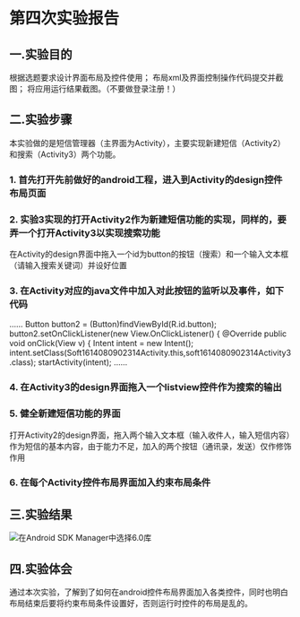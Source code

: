 # 第四次实验报告

## 一.实验目的

根据选题要求设计界面布局及控件使用；
布局xml及界面控制操作代码提交并截图；
将应用运行结果截图。（不要做登录注册！）

## 二.实验步骤
 

本实验做的是短信管理器（主界面为Activity），主要实现新建短信（Activity2）和搜索（Activity3）两个功能。

### 1. 首先打开先前做好的android工程，进入到Activity的design控件布局页面
### 2. 实验3实现的打开Activity2作为新建短信功能的实现，同样的，要弄一个打开Activity3以实现搜索功能
在Activity的design界面中拖入一个id为button的按钮（搜索）和一个输入文本框（请输入搜索关键词）并设好位置
### 3. 在Activity对应的java文件中加入对此按钮的监听以及事件，如下代码

……
  Button button2 = (Button)findViewById(R.id.button);
        button2.setOnClickListener(new View.OnClickListener() {
            @Override
            public void onClick(View v) {
                Intent intent = new Intent();
                intent.setClass(Soft1614080902314Activity.this,soft1614080902314Activity3.class);
                startActivity(intent);
……

### 4. 在Activity3的design界面拖入一个listview控件作为搜索的输出
### 5. 健全新建短信功能的界面
   打开Activity2的design界面，拖入两个输入文本框（输入收件人，输入短信内容）作为短信的基本内容，由于能力不足，加入的两个按钮（通讯录，发送）仅作修饰作用
### 6. 在每个Activity控件布局界面加入约束布局条件

## 三.实验结果
![在Android SDK Manager中选择6.0库](https://github.com/Zhengmianjie/android-labs-2018/blob/master/soft1614080902314/4%E8%BF%90%E8%A1%8C%E6%88%AA%E5%9B%BE.jpg?raw=true"配置教育网下载代理")

## 四.实验体会    
通过本次实验，了解到了如何在android控件布局界面加入各类控件，同时也明白布局结束后要将约束布局条件设置好，否则运行时控件的布局是乱的。
